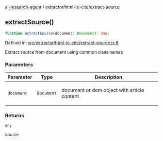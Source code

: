 [ai-research-agent](../../modules.md) / extractor/html-to-cite/extract-source

## extractSource()

```ts
function extractSource(document: Document): any;
```

Defined in: [src/extractor/html-to-cite/extract-source.js:8](https://github.com/vtempest/ai-research-agent/tree/master/packages/ai-research-agent/src/extractor/html-to-cite/extract-source.js#L8)

Extract source from document using common class names

### Parameters

<table>
<thead>
<tr>
<th>Parameter</th>
<th>Type</th>
<th>Description</th>
</tr>
</thead>
<tbody>
<tr>
<td>

`document`

</td>
<td>

`Document`

</td>
<td>

document or dom object with article content

</td>
</tr>
</tbody>
</table>

### Returns

`any`

source
